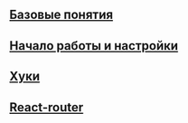 ## [Базовые понятия](/react/01_react_base) ##

## [Начало работы и настройки](/react/02_react_begin) ##

## [Хуки](/react/03_react_hooks) ##

## [React-router](/react/04_react_router_hooks) ##
